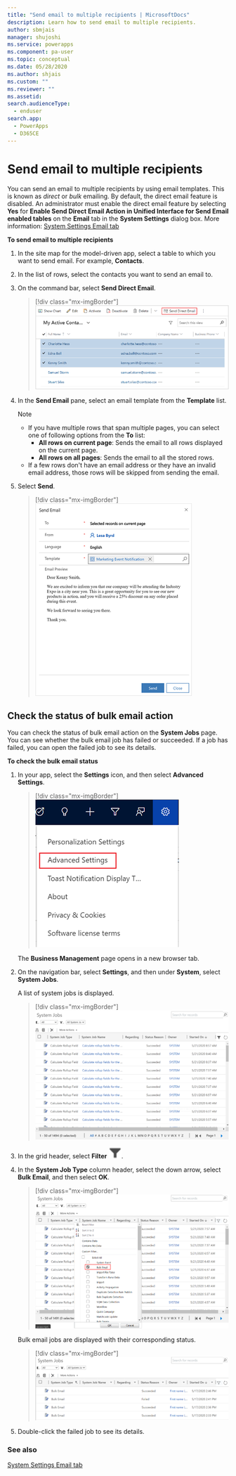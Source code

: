 ```yaml
---
title: "Send email to multiple recipients | MicrosoftDocs"
description: Learn how to send email to multiple recipients.
author: sbmjais
manager: shujoshi
ms.service: powerapps
ms.component: pa-user
ms.topic: conceptual
ms.date: 05/28/2020
ms.author: shjais
ms.custom: ""
ms.reviewer: ""
ms.assetid: 
search.audienceType: 
  - enduser
search.app: 
  - PowerApps
  - D365CE
---
```


# Send email to multiple recipients

You can send an email to multiple recipients by using email templates. This is known as *direct* or *bulk* emailing. By default, the direct email feature is disabled. An administrator must enable the direct email feature by selecting **Yes** for **Enable Send Direct Email Action in Unified Interface for Send Email enabled tables** on the **Email** tab in the **System Settings** dialog box. More information: [System Settings Email tab](https://docs.microsoft.com/power-platform/admin/system-settings-dialog-box-email-tab)

**To send email to multiple recipients**
  
1. In the site map for the model-driven app, select a table to which you want to send email. For example, **Contacts**.  
  
2. In the list of rows, select the contacts you want to send an email to.  
  
3. On the command bar, select **Send Direct Email**.  

    > [!div class="mx-imgBorder"]
    > ![Select multiple contacts and then select Send Direct Email](media/select-contacts.png "Select multiple contacts and then select Send Direct Email")

4. In the **Send Email** pane, select an email template from the **Template** list.

    > [!NOTE]
    > - If you have multiple rows that span multiple pages, you can select one of following options from the **To** list:
    >   - **All rows on current page**: Sends the email to all rows displayed on the current page.
    >   - **All rows on all pages**: Sends the email to all the stored rows.
    > - If a few rows don't have an email address or they have an invalid email address, those rows will be skipped from sending the email.

5. Select **Send**.

    > [!div class="mx-imgBorder"]
    > ![Send email to multiple recipients](media/direct-email.png "Send email to multiple recipients")

## Check the status of bulk email action

You can check the status of bulk email action on the **System Jobs** page. You can see whether the bulk email job has failed or succeeded. If a job has failed, you can open the failed job to see its details.

**To check the bulk email status**

1. In your app, select the **Settings** icon, and then select **Advanced Settings**.

    > [!div class="mx-imgBorder"]
    > ![Advanced settings](media/advanced-settings.png "Advanced settings") 

    The **Business Management** page opens in a new browser tab.

2.  On the navigation bar, select **Settings**, and then under **System**, select **System Jobs**.
    
    A list of system jobs is displayed.

    > [!div class="mx-imgBorder"]
    > ![List of system jobs](media/filter-jobs.png "List of system jobs") 

3. In the grid header, select **Filter** ![Filter icon to filter system jobs](media/filter-icon.png "Filter icon to filter system jobs").

4. In the **System Job Type** column header, select the down arrow, select **Bulk Email**, and then select **OK**.

    > [!div class="mx-imgBorder"]
    > ![Bulk email filter](media/bulk-email-filter.png "Bulk email filter") 

    Bulk email jobs are displayed with their corresponding status.

    > [!div class="mx-imgBorder"]
    > ![Bulk email jobs](media/bulk-email-jobs.png "Bulk email jobs") 

5. Double-click the failed job to see its details.

### See also

[System Settings Email tab](https://docs.microsoft.com/power-platform/admin/system-settings-dialog-box-email-tab)
